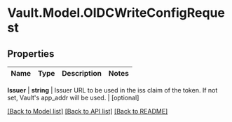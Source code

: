 # Vault.Model.OIDCWriteConfigRequest

## Properties

Name | Type | Description | Notes
------------ | ------------- | ------------- | -------------

**Issuer** | **string** | Issuer URL to be used in the iss claim of the token. If not set, Vault&#x27;s app_addr will be used. | [optional] 

[[Back to Model list]](../README.md#documentation-for-models) [[Back to API list]](../README.md#documentation-for-api-endpoints) [[Back to README]](../README.md)

